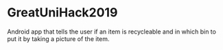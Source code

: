 # GreatUniHack2019
Android app that tells the user if an item is recycleable and in which bin to put it by taking a picture of the item.
